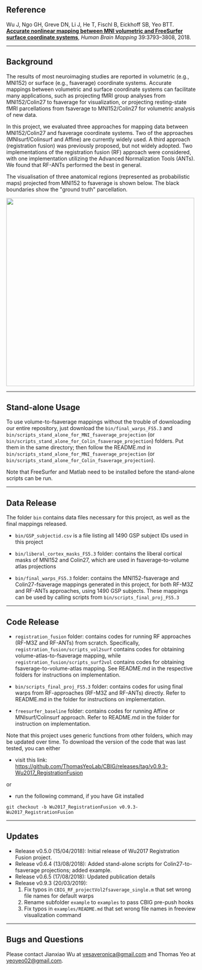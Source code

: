 ## Reference

Wu J, Ngo GH, Greve DN, Li J, He T, Fischl B, Eickhoff SB, Yeo BTT. [**Accurate nonlinear mapping between MNI volumetric and FreeSurfer surface coordinate systems**](http://people.csail.mit.edu/ythomas/publications/2018VolSurfMapping-HBM.pdf), *Human Brain Mapping* 39:3793–3808, 2018.

----

## Background

The results of most neuroimaging studies are reported in volumetric (e.g., MNI152) or surface (e.g., fsaverage) coordinate systems. Accurate mappings between volumetric and surface coordinate systems can facilitate many applications, such as projecting fMRI group analyses from MNI152/Colin27 to fsaverage for visualization, or projecting resting-state fMRI parcellations from fsaverage to MNI152/Colin27 for volumetric analysis of new data. 

In this project, we evaluated three approaches for mapping data between MNI152/Colin27 and fsaverage coordinate systems. Two of the approaches (MNIsurf/Colinsurf and Affine) are currently widely used. A third approach (registration fusion) was previously proposed, but not widely adopted. Two implementations of the registration fusion (RF) approach were considered, with one implementation utilizing the Advanced Normalization Tools (ANTs). We found that RF-ANTs performed the best in general. 

The visualisation of three anatomical regions (represented as probabilistic maps) projected from MNI152 to fsaverage is shown below. The black boundaries show the "ground truth" parcellation. 

<img src="bin/images/root_readme_img.png" height="500" />

----

## Stand-alone Usage

To use volume-to-fsaverage mappings without the trouble of downloading our entire repository, just download the `bin/final_warps_FS5.3` and `bin/scripts_stand_alone_for_MNI_fsaverage_projection` (or `bin/scripts_stand_alone_for_Colin_fsaverage_projection`) folders. Put them in the same directory; then follow the README.md in `bin/scripts_stand_alone_for_MNI_fsaverage_projection` (or `bin/scripts_stand_alone_for_Colin_fsaverage_projection`).

Note that FreeSurfer and Matlab need to be installed before the stand-alone scripts can be run.

----

## Data Release

The folder `bin` contains data files necessary for this project, as well as the final mappings released.

- `bin/GSP_subjectid.csv` is a file listing all 1490 GSP subject IDs used in this project

- `bin/liberal_cortex_masks_FS5.3` folder: contains the liberal cortical masks of MNI152 and Colin27, which are used in fsaverage-to-volume atlas projections

- `bin/final_warps_FS5.3` folder: contains the MNI152-fsaverage and Colin27-fsaverage mappings generated in this project, for both RF-M3Z and RF-ANTs approaches, using 1490 GSP subjects. These mappings can be used by calling scripts from `bin/scripts_final_proj_FS5.3`

----

## Code Release

- `registration_fusion` folder: contains codes for running RF approaches (RF-M3Z and RF-ANTs) from scratch. Specifically, `registration_fusion/scripts_vol2surf` contains codes for obtaining volume-atlas-to-fsaverage mapping, while `registration_fusion/scripts_surf2vol` contains codes for obtaining fsaverage-to-volume-atlas mapping. See README.md in the respective folders for instructions on implementation.

- `bin/scripts_final_proj_FS5.3` folder: contains codes for  using final warps from RF-approaches (RF-M3Z and RF-ANTs) directly. Refer to README.md in the folder for instructions on implementation.

- `freesurfer_baseline` folder:  contains codes for running Affine or MNIsurf/Colinsurf approach. Refer to README.md in the folder for instruction on implementation.

Note that this project uses generic functions from other folders, which may be updated over time. To download the version of the code that was last tested, you can either

- visit this link: https://github.com/ThomasYeoLab/CBIG/releases/tag/v0.9.3-Wu2017_RegistrationFusion

or

- run the following command, if you have Git installed
```
git checkout -b Wu2017_RegistrationFusion v0.9.3-Wu2017_RegistrationFusion
```

----

## Updates

- Release v0.5.0 (15/04/2018): Initial release of Wu2017 Registration Fusion project.
- Release v0.6.4 (13/08/2018): Added stand-alone scripts for Colin27-to-fsaverage projections; added example.
- Release v0.6.5 (17/08/2018): Updated publication details
- Release v0.9.3 (20/03/2019): 
  1. Fix typos in `CBIG_RF_projectVol2fsaverage_single.m` that set wrong file names for default warps
  2. Rename subfolder `example` to `examples` to pass CBIG pre-push hooks
  3. Fix typos in `examples/README.md` that set wrong file names in freeview visualization command

----

## Bugs and Questions

Please contact Jianxiao Wu at vesaveronica@gmail.com and Thomas Yeo at yeoyeo02@gmail.com.
